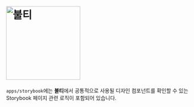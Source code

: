 # <img src="https://github.com/Nexters/boolti-web/assets/2542730/54cc332c-daf2-44b5-afdd-b55f30b0fb10" alt="불티" width="200px" />

`apps/storybook`에는 **불티**에서 공통적으로 사용될 디자인 컴포넌트를 확인할 수 있는 Storybook 페이지 관련 로직이 포함되어 있습니다.
